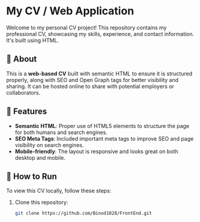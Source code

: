 # My CV / Web Application

Welcome to my personal CV project! This repository contains my professional CV, showcasing my skills, experience, and contact information. It's built using HTML.

## 📄 About

This is a **web-based CV** built with semantic HTML to ensure it is structured properly, along with SEO and Open Graph tags for better visibility and sharing. It can be hosted online to share with potential employers or collaborators.

## 🔧 Features

- **Semantic HTML**: Proper use of HTML5 elements to structure the page for both humans and search engines.
- **SEO Meta Tags**: Included important meta tags to improve SEO and page visibility on search engines.
- **Mobile-friendly**: The layout is responsive and looks great on both desktop and mobile.

## 🚀 How to Run

To view this CV locally, follow these steps:

1. Clone this repository:

   ```bash
   git clone https://github.com/Binod1028/FrontEnd.git
